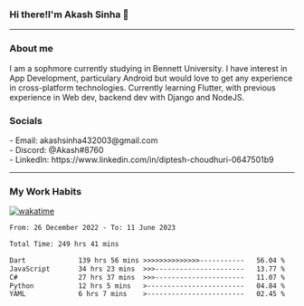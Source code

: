 <h3>Hi there!I'm Akash Sinha 👋</h3>

--- 

<h3>About me</h3>
I am a sophmore currently studying in Bennett University. I have interest in App Development, particulary Android but would love to get any experience in cross-platform technologies. Currently learning Flutter, with previous experience in Web dev, backend dev with Django and NodeJS.

<h3>Socials</h3>
 - Email: akashsinha432003@gmail.com<br>
 - Discord: @Akash#8760<br>
 - LinkedIn: https://www.linkedin.com/in/diptesh-choudhuri-0647501b9<br>


---

<h3>My Work Habits</h3>

[![wakatime](https://wakatime.com/badge/user/938b2951-49cf-4810-9b9e-c17cde3d3343.svg)](https://wakatime.com/@938b2951-49cf-4810-9b9e-c17cde3d3343)

<!--START_SECTION:waka-->

```txt
From: 26 December 2022 - To: 11 June 2023

Total Time: 249 hrs 41 mins

Dart             139 hrs 56 mins >>>>>>>>>>>>>>-----------   56.04 %
JavaScript       34 hrs 23 mins  >>>----------------------   13.77 %
C#               27 hrs 37 mins  >>>----------------------   11.07 %
Python           12 hrs 5 mins   >------------------------   04.84 %
YAML             6 hrs 7 mins    >------------------------   02.45 %
```

<!--END_SECTION:waka-->

